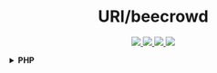 <h1 align="center">URI/beecrowd</h1>

<p align="center">
  <a href="https://github.com/lucasrmagalhaes/desafios-URI/issues">
    <img src="https://img.shields.io/github/issues/lucasrmagalhaes/desafios-URI" /> 
  </a>
    
  <a href="https://github.com/lucasrmagalhaes/desafios-URI/network/members">
    <img src="https://img.shields.io/github/forks/lucasrmagalhaes/desafios-URI" /> 
  </a>
    
  <a href="https://github.com/lucasrmagalhaes/desafios-URI/stargazers">
    <img src="https://img.shields.io/github/stars/lucasrmagalhaes/desafios-URI" /> 
  </a>
    
   <a href="https://github.com/lucasrmagalhaes/desafios-URI/blob/master/LICENSE">
    <img src="https://img.shields.io/github/license/lucasrmagalhaes/desafios-URI" /> 
  </a>
</p>

<!-- PHP -->
<details>
    <summary><strong>PHP</strong></summary>
    <br />
    <div align="left">
        <table border=1>
            <tr>
                <th colspan="4">Beginner</th>
            </tr>
            <tr>
                <th colspan="4"></th>
            </tr>
            <tr>
                <th>#</th>
                <th>Name</th>
                <th>Solved</th>
                <th>Status</th>
            </tr>
            <tr>
                <td align="center"><a href="https://www.beecrowd.com.br/judge/en/problems/view/1000">1000</a></td>
                <td align="center">Hello World!</td>
                <td align="center"><a href="https://github.com/lucasrmagalhaes/desafios-URI/blob/main/Challenges/PHP/Beginner/1000%20-%20Hello%20World/hello_world.php">Code</a></td>
                <td align="center">✅</td>
            </tr>
            <tr>
                <td align="center"><a href="https://www.beecrowd.com.br/judge/en/problems/view/1001">1001</a></td>
                <td align="center">Extremely Basic</td>
                <td align="center"><a href="https://github.com/lucasrmagalhaes/desafios-URI/blob/main/Challenges/PHP/Beginner/1001%20-%20Extremely%20Basic/extremely_basic.php">Code</a></td>
                <td align="center">✅</td>
            </tr>
            <tr>
                <td align="center"><a href="https://www.beecrowd.com.br/judge/en/problems/view/1002">1002</a></td>
                <td align="center">Area of a Circle</td>
                <td align="center"><a href="https://github.com/lucasrmagalhaes/desafios-URI/blob/main/Challenges/PHP/Beginner/1002%20-%20Area%20of%20a%20Circle/area_of_a_circle.php">Code</a></td>
                <td align="center">✅</td>
            </tr>
            <tr>
                <td align="center"><a href="https://www.beecrowd.com.br/judge/en/problems/view/1003">1003</a></td>
                <td align="center">Simple Sum</td>
                <td align="center"><a href="https://github.com/lucasrmagalhaes/desafios-URI/blob/main/Challenges/PHP/Beginner/1003%20-%20Simple%20Sum/simple_sum.php">Code</a></td>
                <td align="center">✅</td>
            </tr>
            <tr>
                <td align="center"><a href="https://www.beecrowd.com.br/judge/en/problems/view/1004">1004</a></td>
                <td align="center">Simple Product</td>
                <td align="center"><a href="https://github.com/lucasrmagalhaes/desafios-URI/blob/main/Challenges/PHP/Beginner/1004%20-%20Simple%20Product/simple_product.php">Code</a></td>
                <td align="center">✅</td>
            </tr>
            <tr>
                <td align="center"><a href="https://www.beecrowd.com.br/judge/en/problems/view/1005">1005</a></td>
                <td align="center">Average 1</td>
                <td align="center"><a href="https://github.com/lucasrmagalhaes/desafios-URI/blob/main/Challenges/PHP/Beginner/1005%20-%20Average%201/average_1.php">Code</a></td>
                <td align="center">✅</td>
            </tr>
            <tr>
                <td align="center"><a href="https://www.beecrowd.com.br/judge/en/problems/view/1006">1006</a></td>
                <td align="center">Average 2</td>
                <td align="center"><a href="https://github.com/lucasrmagalhaes/desafios-URI/blob/main/Challenges/PHP/Beginner/1006%20-%20Average%202/average_2.php">Code</a></td>
                <td align="center">✅</td>
            </tr>
            <tr>
                <td align="center"><a href="https://www.beecrowd.com.br/judge/en/problems/view/1007">1007</a></td>
                <td align="center">Difference</td>
                <td align="center"><a href="https://github.com/lucasrmagalhaes/desafios-URI/blob/main/Challenges/PHP/Beginner/1007%20-%20Difference/difference.php">Code</a></td>
                <td align="center">✅</td>
            </tr>
            <tr>
                <td align="center"><a href="https://www.beecrowd.com.br/judge/en/problems/view/1008">1008</a></td>
                <td align="center">Salary</td>
                <td align="center"><a href="https://github.com/lucasrmagalhaes/desafios-URI/blob/main/Challenges/PHP/Beginner/1008%20-%20Salary/salary.php">Code</a></td>
                <td align="center">✅</td>
            </tr>
            <tr>
                <td align="center"><a href="https://www.beecrowd.com.br/judge/en/problems/view/1009">1009</a></td>
                <td align="center">Salary with Bonus</td>
                <td align="center"><a href="https://github.com/lucasrmagalhaes/desafios-URI/blob/main/Challenges/PHP/Beginner/1009%20-%20Salary%20with%20Bonus/salary_with_bonus.php">Code</a></td>
                <td align="center">✅</td>
            </tr>
            <tr>
                <td align="center"><a href="https://www.beecrowd.com.br/judge/en/problems/view/1010">1010</a></td>
                <td align="center">Simple Calculate</td>
                <td align="center"><a href="https://github.com/lucasrmagalhaes/desafios-URI/blob/main/Challenges/PHP/Beginner/1010%20-%20Simple%20Calculate/simple_calculate.php">Code</a></td>
                <td align="center">✅</td>
            </tr>
            <tr>
                <td align="center"><a href="https://www.beecrowd.com.br/judge/en/problems/view/1011">1011</a></td>
                <td align="center">Sphere</td>
                <td align="center"><a href="https://github.com/lucasrmagalhaes/desafios-URI/blob/main/Challenges/PHP/Beginner/1010%20-%20Simple%20Calculate/simple_calculate.php">Code</a></td>
                <td align="center">✅</td>
            </tr>
            <tr>
                <td align="center"><a href="https://www.beecrowd.com.br/judge/en/problems/view/1012">1012</a></td>
                <td align="center">Area</td>
                <td align="center"><a href="https://github.com/lucasrmagalhaes/desafios-URI/blob/main/Challenges/PHP/Beginner/1012%20-%20Area/area.php">Code</a></td>
                <td align="center">✅</td>
            </tr>
            <tr>
                <td align="center"><a href="https://www.beecrowd.com.br/judge/en/problems/view/1013">1013</a></td>
                <td align="center">The Greatest</td>
                <td align="center"><a href="https://github.com/lucasrmagalhaes/desafios-URI/blob/main/Challenges/PHP/Beginner/1013%20-%20The%20Greatest/the_greatest.php">Code</a></td>
                <td align="center">✅</td>
            </tr>
            <tr>
                <td align="center"><a href="https://www.beecrowd.com.br/judge/en/problems/view/1014">1014</a></td>
                <td align="center">Consumption</td>
                <td align="center"><a href="https://github.com/lucasrmagalhaes/desafios-URI/blob/main/Challenges/PHP/Beginner/1014%20-%20Consumption/consumption.php">Code</a></td>
                <td align="center">✅</td>
            </tr>
            <tr>
                <td align="center"><a href="https://www.beecrowd.com.br/judge/en/problems/view/1015">1015</a></td>
                <td align="center">Distance Between Two Points</td>
                <td align="center"><a href="https://github.com/lucasrmagalhaes/desafios-URI/blob/main/Challenges/PHP/Beginner/1015%20-%20Distance%20Between%20Two%20Points/distance_between_two_points.php">Code</a></td>
                <td align="center">✅</td>
            </tr>
            <tr>
                <td align="center"><a href="https://www.beecrowd.com.br/judge/en/problems/view/1016">1016</a></td>
                <td align="center">Distance</td>
                <td align="center"><a href="https://github.com/lucasrmagalhaes/desafios-URI/blob/main/Challenges/PHP/Beginner/1016%20-%20Distance/distance.php">Code</a></td>
                <td align="center">✅</td>
            </tr>
            <tr>
                <td align="center"><a href="https://www.beecrowd.com.br/judge/en/problems/view/1017">1017</a></td>
                <td align="center">Fuel Spent</td>
                <td align="center"><a href="https://github.com/lucasrmagalhaes/desafios-URI/blob/main/Challenges/PHP/Beginner/1017%20-%20Fuel%20Spent/fuel_spent.php">Code</a></td>
                <td align="center">✅</td>
            </tr>
            <tr>
                <td align="center"><a href="https://www.beecrowd.com.br/judge/en/problems/view/1018">1018</a></td>
                <td align="center">Banknotes</td>
                <td align="center"><a href="#">Code</a></td>
                <td align="center">❌</td>
            </tr>
            <tr>
                <td align="center"><a href="https://www.beecrowd.com.br/judge/en/problems/view/1019">1019</a></td>
                <td align="center">Time Conversion</td>
                <td align="center"><a href="#">Code</a></td>
                <td align="center">❌</td>
            </tr>
            <tr>
                <td align="center"><a href="https://www.beecrowd.com.br/judge/en/problems/view/1020">1020</a></td>
                <td align="center">Age in Days</td>
                <td align="center"><a href="#">Code</a></td>
                <td align="center">❌</td>
            </tr>
            <tr>
                <td align="center"><a href="https://www.beecrowd.com.br/judge/en/problems/view/1021">1021</a></td>
                <td align="center">Banknotes and Coins</td>
                <td align="center"><a href="#">Code</a></td>
                <td align="center">❌</td>
            </tr>
        </table>
</details>
<!-- PHP -->